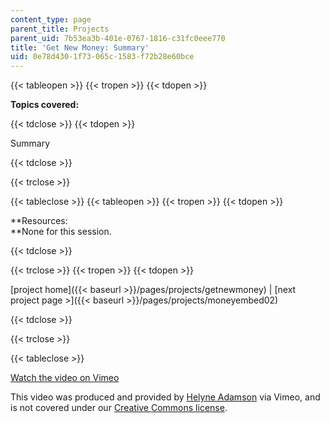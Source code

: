 ```yaml
---
content_type: page
parent_title: Projects
parent_uid: 7b53ea3b-401e-0767-1816-c31fc0eee770
title: 'Get New Money: Summary'
uid: 0e78d430-1f73-065c-1583-f72b28e60bce
---
```


{{< tableopen >}}
{{< tropen >}}
{{< tdopen >}}


**Topics covered:**


{{< tdclose >}}
{{< tdopen >}}


Summary


{{< tdclose >}}

{{< trclose >}}

{{< tableclose >}}
{{< tableopen >}}
{{< tropen >}}
{{< tdopen >}}


**Resources:  
**None for this session.


{{< tdclose >}}

{{< trclose >}}
{{< tropen >}}
{{< tdopen >}}


[project home]({{< baseurl >}}/pages/projects/getnewmoney) | [next project page >]({{< baseurl >}}/pages/projects/moneyembed02)


{{< tdclose >}}

{{< trclose >}}

{{< tableclose >}}

[Watch the video on Vimeo](http://vimeo.com/moogaloop.swf?clip_id=4885730&server=vimeo.com&show_title=0&show_byline=0&show_portrait=0&color=&fullscreen=0&group_id=)

This video was produced and provided by [Helyne Adamson](http://vimeo.com/helyneadamson) via Vimeo, and is not covered under our [Creative Commons license](/terms/#cc).